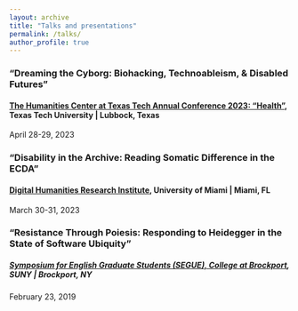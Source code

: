 ```yaml
---
layout: archive
title: "Talks and presentations"
permalink: /talks/
author_profile: true
---
```


### “Dreaming the Cyborg: Biohacking, Technoableism, & Disabled Futures” 
#### [The Humanities Center at Texas Tech Annual Conference 2023: “Health”](https://techannounce.ttu.edu/Client/ViewMessage.aspx?MsgId=272581), Texas Tech University | Lubbock, Texas
April 28-29, 2023

### “Disability in the Archive: Reading Somatic Difference in the ECDA” 
#### [Digital Humanities Research Institute](https://dh.miami.edu/events/index.html), University of Miami | Miami, FL
March 30-31, 2023

### “Resistance Through Poiesis: Responding to Heidegger in the State of Software Ubiquity”
##### [Symposium for English Graduate Students (SEGUE), College at Brockport](https://brockportsegue.wordpress.com/), SUNY | Brockport, NY
February 23, 2019

